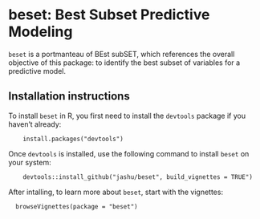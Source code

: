 # beset: Best Subset Predictive Modeling

`beset` is a portmanteau of BEst subSET, which references the overall
objective of this package: to identify the best subset of variables for
a predictive model.

## Installation instructions

To install `beset` in R, you first need to install the `devtools` package if you haven’t already:

```
	install.packages("devtools")
```

Once `devtools` is installed, use the following command to install `beset` on your system:
```
	devtools::install_github("jashu/beset", build_vignettes = TRUE")
```

After intalling, to learn more about `beset`, start with the vignettes:
```
  browseVignettes(package = "beset")
```
